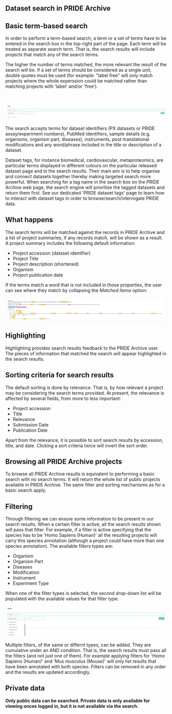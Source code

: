 ## Dataset search in PRIDE Archive

## Basic term-based search

In order to perform a term-based search, a term or a set of terms have to be entered in the search box in the top-right part of the page. Each term will be treated as separate search term. That is, the search results will include projects that match any of the search terms.

The higher the number of terms matched, the more relevant the result of the search will be. If a set of terms should be considered as a single unit, double quotes must be used (for example: "label free" will only match projects where the whole experssion could be matched rather than matching projects with 'label' and/or 'free').

</br>

![Login panel](/static/markdown/searchpridearchive/files/search-terms.png)

The search accepts terms for dataset identifiers (PX datasets or PRIDE assay/experiment numbers), PubMed identifiers, sample details (e.g. organisms, organism part, diseases), instruments, post-translational modifications and any word/phrase included in the title or description of a dataset.

Dataset tags, for instance biomedical, cardiovascular, metaproteomics, are particular terms displayed in different colours on the particular released dataset page and in the search results. Their main aim is to help organise and connect datasets together thereby making targeted search more powerful. When searching for a tag name in the search box on the PRIDE Archive web page, the search engine will prioritise the tagged datasets and return them first. See our dedicated 'PRIDE dataset tags' page to learn how to interact with dataset tags in order to browse/search/interrogate PRIDE data.

## What happens

The search terms will be matched against the records in PRIDE Archive and a list of project summaries, if any records match, will be shown as a result. A project summary includes the following default information:

- Project accession (dataset identifier)
- Project Title
- Project description (shortened)
- Organism
- Project publication date

If the terms match a word that is not included in those properties, the user can see where they match by collapsing the _Matched Items_ option:

![Login panel](/static/markdown/searchpridearchive/files/matched-items.png)

## Highlighting

Highlighting provides search results feedback to the PRIDE Archive user. The pieces of information that matched the search will appear highlighted in the search results.


## Sorting criteria for search results

The default sorting is done by relevance. That is, by how relevant a project may be considering the search terms provided. At present, the relevance is affected by several fields, from more to less important:

- Project accession
- Title
- Relevance
- Submission Date
- Publication Date

Apart from the relevance, it is possible to sort search results by accession, title, and date. Clicking a sort criteria twice will invert the sort order.


## Browsing all PRIDE Archive projects

To browse all PRIDE Archive results is equivalent to performing a basic search with no search terms. It will return the whole list of public projects available in PRIDE Archive. The same filter and sorting mechanisms as for a basic search apply.

## Filtering
Through filtering we can ensure some information to be present in our search results. When a certain filter is active, all the search results shown will pass that filter. For example, if a filter is active specifying that the species has to be 'Homo Sapiens (Human)' all the resulting projects will carry this species annotation (although a project could have more than one species annotation). The available filters types are:

- Organism
- Organism Part
- Diseases
- Modification
- Instrument
- Experiment Type

When one of the filter types is selected, the second drop-down list will be populated with the available values for that filter type.

![Login panel](/static/markdown/searchpridearchive/files/filtering.png)

Multiple filters, of the same or differnt types, can be added. They are cumulative under an AND condition. That is, the search results must pass all the filters (and not just one of them). For example applying filters for 'Homo Sapiens (Human)' and 'Mus musculus (Mouse)' will only list results that have been annotated with both species. Filters can be removed in any order and the results are updated accordingly.


## Private data

**Only public data can be searched. Private data is only available for viewing onces logged in, but it is not available via the search.**
